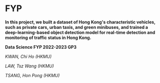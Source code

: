 # FYP

__In this project, we built a dataset of Hong Kong's characteristic vehicles, such as private cars, urban taxis, and green minibuses, and trained a deep-learning-based object detection model for real-time detection and monitoring of traffic status in Hong Kong.__

__Data Science FYP 2022-2023 GP3__

_KWAN, Chi Ho (HKMU)_

_LAW, Tsz Wang (HKMU)_

_TSANG, Hon Pong (HKMU)_

